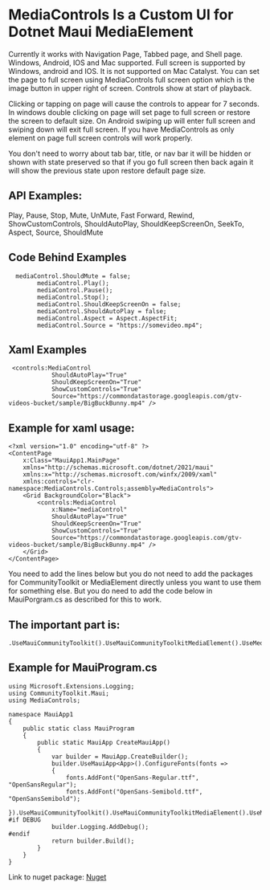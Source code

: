 # MediaControls Is a Custom UI for Dotnet Maui MediaElement

Currently it works with Navigation Page, Tabbed page, and Shell page.
Windows, Android, IOS and Mac supported. Full screen is supported by Windows,
android and IOS. It is not supported on Mac Catalyst.
You can set the page to full screen using MediaControls full screen option
which is the image button in upper right of screen. Controls show at start
of playback.

Clicking or tapping on page will cause the controls to appear for 7 seconds.
In windows double clicking on page will set page to full screen or restore 
the screen to default size. On Android swiping up will enter full screen
and swiping down will exit full screen. If you have MediaControls as 
only element on page full screen controls will work properly.

You don't need to worry about tab bar, title, or nav bar it will be hidden or shown
with state preserved so that if you go full screen then back again it will
show the previous state upon restore default page size.

## API Examples:
Play, Pause, Stop, Mute, UnMute, Fast Forward, Rewind, ShowCustomControls,
ShouldAutoPlay, ShouldKeepScreenOn, SeekTo, Aspect, Source, ShouldMute

## Code Behind Examples
```
  mediaControl.ShouldMute = false;
        mediaControl.Play();
        mediaControl.Pause();
        mediaControl.Stop();
        mediaControl.ShouldKeepScreenOn = false;
        mediaControl.ShouldAutoPlay = false;
        mediaControl.Aspect = Aspect.AspectFit;
        mediaControl.Source = "https://somevideo.mp4";
```

## Xaml Examples
```
 <controls:MediaControl
            ShouldAutoPlay="True"
            ShouldKeepScreenOn="True"
            ShowCustomControls="True"
            Source="https://commondatastorage.googleapis.com/gtv-videos-bucket/sample/BigBuckBunny.mp4" />
```

## Example for xaml usage:
```
<?xml version="1.0" encoding="utf-8" ?>
<ContentPage
    x:Class="MauiApp1.MainPage"
    xmlns="http://schemas.microsoft.com/dotnet/2021/maui"
    xmlns:x="http://schemas.microsoft.com/winfx/2009/xaml"
    xmlns:controls="clr-namespace:MediaControls.Controls;assembly=MediaControls">
    <Grid BackgroundColor="Black">
        <controls:MediaControl
            x:Name="mediaControl"
            ShouldAutoPlay="True"
            ShouldKeepScreenOn="True"
            ShowCustomControls="True"
            Source="https://commondatastorage.googleapis.com/gtv-videos-bucket/sample/BigBuckBunny.mp4" />
    </Grid>
</ContentPage>
```

You need to add the lines below but you do not need to add the packages for CommunityToolkit or MediaElement
directly unless you want to use them for something else. But you do need to add the code below in MauiPorgram.cs
as described for this to work.

## The important part is:
```
.UseMauiCommunityToolkit().UseMauiCommunityToolkitMediaElement().UseMediaControls();
```

## Example for MauiProgram.cs
```
using Microsoft.Extensions.Logging;
using CommunityToolkit.Maui;
using MediaControls;

namespace MauiApp1
{
    public static class MauiProgram
    {
        public static MauiApp CreateMauiApp()
        {
            var builder = MauiApp.CreateBuilder();
            builder.UseMauiApp<App>().ConfigureFonts(fonts =>
            {
                fonts.AddFont("OpenSans-Regular.ttf", "OpenSansRegular");
                fonts.AddFont("OpenSans-Semibold.ttf", "OpenSansSemibold");
            }).UseMauiCommunityToolkit().UseMauiCommunityToolkitMediaElement().UseMediaControls();
#if DEBUG
            builder.Logging.AddDebug();
#endif
            return builder.Build();
        }
    }
}
```
Link to nuget package: [Nuget](https://www.nuget.org/packages/MediaControls.Maui/)